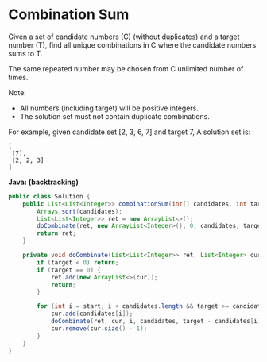 # Combination Sum

Given a set of candidate numbers (C) (without duplicates) and a target number (T), find all unique combinations in C where the candidate numbers sums to T.

The same repeated number may be chosen from C unlimited number of times.

Note:

- All numbers (including target) will be positive integers.
- The solution set must not contain duplicate combinations.

For example, given candidate set [2, 3, 6, 7] and target 7,
A solution set is:

    [
     [7],
     [2, 2, 3]
    ]

**Java: (backtracking)**
```java
public class Solution {
    public List<List<Integer>> combinationSum(int[] candidates, int target) {
        Arrays.sort(candidates);
        List<List<Integer>> ret = new ArrayList<>();
        doCombinate(ret, new ArrayList<Integer>(), 0, candidates, target);
        return ret;
    }

    private void doCombinate(List<List<Integer>> ret, List<Integer> cur, int start, int candidates[], int target) {
        if (target < 0) return;
        if (target == 0) {
            ret.add(new ArrayList<>(cur));
            return;
        }

        for (int i = start; i < candidates.length && target >= candidates[i]; i++) {
            cur.add(candidates[i]);
            doCombinate(ret, cur, i, candidates, target - candidates[i]);
            cur.remove(cur.size() - 1);
        }
    }
}
```
